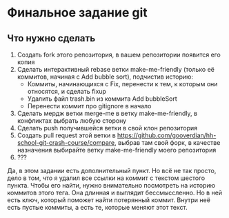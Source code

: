 # Финальное задание git

## Что нужно сделать
1. Создать fork этого репозитория, в вашем репозитории появится его копия
2. Сделать интерактивный rebase ветки make-me-friendly (только её коммитов, начиная с Add bubble sort), подчистив историю:
    - Коммиты, начинающихся с Fix, перенести к тем, к которым они относятся, и сделать fixup
    - Удалить файл trash.bin из коммита Add bubbleSort
    - Перенести коммит про gitignore в начало
3. Сделать мердж ветки merge-me в ветку make-me-friendly, в конфликтах выбрать любую сторону
4. Сделать push получившейся ветки в свой клон репозитория
5. Создать pull request этой ветки в https://github.com/gooverdian/hh-school-git-crash-course/compare, выбрав там свой форк, в качестве назначения выбирайте ветку make-me-friendly моего репозитория
6. ???

Да, в этом задании есть дополнительный пункт. Но всё не так просто, дело в том, что я удалил все ссылки на коммит с текстом шестого пункта.
Чтобы его найти, нужно внимательно посмотреть на историю коммитов этого тега. Она длинная и выглядит бессмыссленно.
Но в ней есть ключ, который поможет найти потерянный коммит. Внутри неё есть пустые коммиты, а есть те, которые меняют этот текст.
